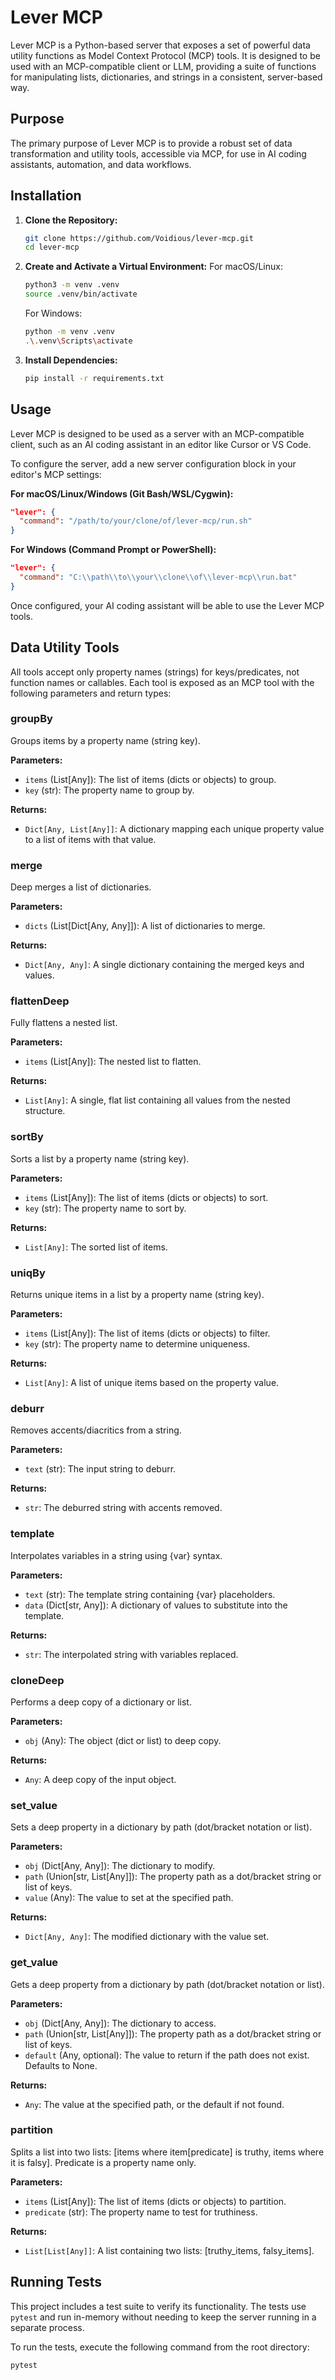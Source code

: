# Lever MCP

Lever MCP is a Python-based server that exposes a set of powerful data utility functions as Model Context Protocol (MCP) tools. It is designed to be used with an MCP-compatible client or LLM, providing a suite of functions for manipulating lists, dictionaries, and strings in a consistent, server-based way.

## Purpose

The primary purpose of Lever MCP is to provide a robust set of data transformation and utility tools, accessible via MCP, for use in AI coding assistants, automation, and data workflows.

## Installation

1. **Clone the Repository:**
    ```bash
    git clone https://github.com/Voidious/lever-mcp.git
    cd lever-mcp
    ```

2. **Create and Activate a Virtual Environment:**
    For macOS/Linux:
    ```bash
    python3 -m venv .venv
    source .venv/bin/activate
    ```
    For Windows:
    ```bash
    python -m venv .venv
    .\.venv\Scripts\activate
    ```

3. **Install Dependencies:**
    ```bash
    pip install -r requirements.txt
    ```

## Usage

Lever MCP is designed to be used as a server with an MCP-compatible client, such as an AI coding assistant in an editor like Cursor or VS Code.

To configure the server, add a new server configuration block in your editor's MCP settings:

**For macOS/Linux/Windows (Git Bash/WSL/Cygwin):**
```json
"lever": {
  "command": "/path/to/your/clone/of/lever-mcp/run.sh"
}
```
**For Windows (Command Prompt or PowerShell):**
```json
"lever": {
  "command": "C:\\path\\to\\your\\clone\\of\\lever-mcp\\run.bat"
}
```

Once configured, your AI coding assistant will be able to use the Lever MCP tools.

## Data Utility Tools

All tools accept only property names (strings) for keys/predicates, not function names or callables. Each tool is exposed as an MCP tool with the following parameters and return types:

### groupBy
Groups items by a property name (string key).

**Parameters:**
- `items` (List[Any]): The list of items (dicts or objects) to group.
- `key` (str): The property name to group by.

**Returns:**
- `Dict[Any, List[Any]]`: A dictionary mapping each unique property value to a list of items with that value.

### merge
Deep merges a list of dictionaries.

**Parameters:**
- `dicts` (List[Dict[Any, Any]]): A list of dictionaries to merge.

**Returns:**
- `Dict[Any, Any]`: A single dictionary containing the merged keys and values.

### flattenDeep
Fully flattens a nested list.

**Parameters:**
- `items` (List[Any]): The nested list to flatten.

**Returns:**
- `List[Any]`: A single, flat list containing all values from the nested structure.

### sortBy
Sorts a list by a property name (string key).

**Parameters:**
- `items` (List[Any]): The list of items (dicts or objects) to sort.
- `key` (str): The property name to sort by.

**Returns:**
- `List[Any]`: The sorted list of items.

### uniqBy
Returns unique items in a list by a property name (string key).

**Parameters:**
- `items` (List[Any]): The list of items (dicts or objects) to filter.
- `key` (str): The property name to determine uniqueness.

**Returns:**
- `List[Any]`: A list of unique items based on the property value.

### deburr
Removes accents/diacritics from a string.

**Parameters:**
- `text` (str): The input string to deburr.

**Returns:**
- `str`: The deburred string with accents removed.

### template
Interpolates variables in a string using {var} syntax.

**Parameters:**
- `text` (str): The template string containing {var} placeholders.
- `data` (Dict[str, Any]): A dictionary of values to substitute into the template.

**Returns:**
- `str`: The interpolated string with variables replaced.

### cloneDeep
Performs a deep copy of a dictionary or list.

**Parameters:**
- `obj` (Any): The object (dict or list) to deep copy.

**Returns:**
- `Any`: A deep copy of the input object.

### set_value
Sets a deep property in a dictionary by path (dot/bracket notation or list).

**Parameters:**
- `obj` (Dict[Any, Any]): The dictionary to modify.
- `path` (Union[str, List[Any]]): The property path as a dot/bracket string or list of keys.
- `value` (Any): The value to set at the specified path.

**Returns:**
- `Dict[Any, Any]`: The modified dictionary with the value set.

### get_value
Gets a deep property from a dictionary by path (dot/bracket notation or list).

**Parameters:**
- `obj` (Dict[Any, Any]): The dictionary to access.
- `path` (Union[str, List[Any]]): The property path as a dot/bracket string or list of keys.
- `default` (Any, optional): The value to return if the path does not exist. Defaults to None.

**Returns:**
- `Any`: The value at the specified path, or the default if not found.

### partition
Splits a list into two lists: [items where item[predicate] is truthy, items where it is falsy]. Predicate is a property name only.

**Parameters:**
- `items` (List[Any]): The list of items (dicts or objects) to partition.
- `predicate` (str): The property name to test for truthiness.

**Returns:**
- `List[List[Any]]`: A list containing two lists: [truthy_items, falsy_items].

## Running Tests

This project includes a test suite to verify its functionality. The tests use `pytest` and run in-memory without needing to keep the server running in a separate process.

To run the tests, execute the following command from the root directory:

```bash
pytest
``` 
